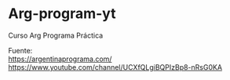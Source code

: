 # Arg-program-yt
Curso Arg Programa Práctica

Fuente: <br>
https://argentinaprograma.com/ <br>
https://www.youtube.com/channel/UCXfQLgiBQPIzBp8-nRsG0KA
